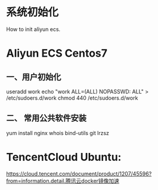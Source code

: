 # 系统初始化
How to init aliyun ecs.


# Aliyun ECS Centos7
## 一、用户初始化
useradd work
echo "work        ALL=(ALL)       NOPASSWD: ALL" > /etc/sudoers.d/work
chmod 440 /etc/sudoers.d/work


## 二、 常用公共软件安装
yum install nginx whois bind-utils git lrzsz


# TencentCloud Ubuntu:

https://cloud.tencent.com/document/product/1207/45596?from=information.detail.腾讯云docker镜像加速

